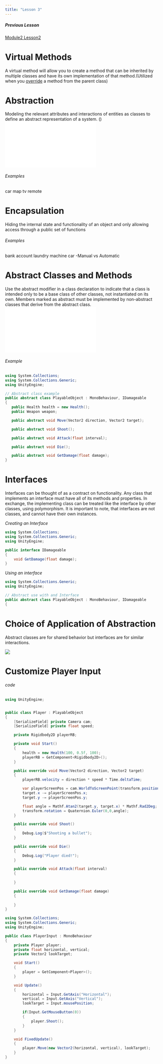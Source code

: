 ```yaml
---
title: "Lesson 3"
---
```

##### Previous Lesson
[Module2 Lesson2](Module2%20Lesson2.md)

# Virtual Methods
A virtual method will allow you to create a method that can be inherited by multiple classes and have its own implementation of that method.(Utilized when you [override](Module2%20Lesson2.md) a method from the parent class) 


# Abstraction
Modeling the relevant attributes and interactions of entities as classes to define an abstract representation of a system. ()
![AbstractionDrawing](BootCamp/image/AbstractionDrawing.md)

###### Examples
car
map
tv remote

# Encapsulation
Hiding the internal state and functionality of an object and only allowing access through a public set of functions


###### Examples
bank account 
laundry machine 
car 
	-Manual vs Automatic




# Abstract Classes and Methods
Use the abstract modifier in a class declaration to indicate that a class is intended only to be a base class of other classes, not instantiated on its own. Members marked as abstract must be implemented by non-abstract classes that derive from the abstract class.
![Abstract Classes](BootCamp/image/Abstract%20Classes.md)

###### Example
 ```C#
using System.Collections;
using System.Collections.Generic;
using UnityEngine;

// Abstract class example
public abstract class PlayableObject : MonoBehaviour, IDamageable
{
    public Health health = new Health();
    public Weapon weapon;

    public abstract void Move(Vector2 direction, Vector2 target);

    public abstract void Shoot();

    public abstract void Attack(float interval);

    public abstract void Die();

    public abstract void GetDamage(float damage);
}
```
# Interfaces 
Interfaces can be thought of as a contract on functionality. Any class that implements an interface must have all of its methods and properties. In exchange, the implementing class can be treated like the interface by other classes, using polymorphism. It is important to note, that interfaces are not classes, and cannot have their own instances.


*Creating an Interface*
```C# 
using System.Collections;
using System.Collections.Generic;
using UnityEngine;

public interface IDamageable
{
    void GetDamage(float damage);
}
```

*Using an interface*
```C#
using System.Collections.Generic;
using UnityEngine;

// Abstract use with and Interface
public abstract class PlayableObject : MonoBehaviour, IDamageable
{
```

# Choice of Application of Abstraction
Abstract classes are for shared behavior  but interfaces are for similar interactions.


![](BootCamp/image/AbstractVsInterface.png)

# Customize Player Input
###### code
```c#
using UnityEngine;


public class Player : PlayableObject
{
    [SerializeField] private Camera cam;
    [SerializeField] private float speed;

    private Rigidbody2D playerRB;

    private void Start()
    {
        health = new Health(100, 0.5f, 100);
        playerRB = GetComponent<Rigidbody2D>();
    }

    public override void Move(Vector2 direction, Vector2 target)
    {
        playerRB.velocity = direction * speed * Time.deltaTime;

        var playerScreenPos = cam.WorldToScreenPoint(transform.position);
        target.x -= playerScreenPos.x;
        target.y -= playerScreenPos.y;

        float angle = Mathf.Atan2(target.y, target.x) * Mathf.Rad2Deg;
        transform.rotation = Quaternion.Euler(0,0,angle);
    }

    public override void Shoot()
    {
        Debug.Log($"Shooting a bullet");
    }

    public override void Die()
    {
        Debug.Log("Player died!");
    }

    public override void Attack(float interval)
    {
        
    }

    public override void GetDamage(float damage)
    {
        
    }
}

```



```C#
using System.Collections;
using System.Collections.Generic;
using UnityEngine;

public class PlayerInput : MonoBehaviour
{
    private Player player;
    private float horizontal, vertical;
    private Vector2 lookTarget;

    void Start()
    {
        player = GetComponent<Player>();
    }

    void Update()
    {
        horizontal = Input.GetAxis("Horizontal");
        vertical = Input.GetAxis("Vertical");
        lookTarget = Input.mousePosition;

        if(Input.GetMouseButton(0))
        {
            player.Shoot();
        }
    }

    void FixedUpdate()
    {
        player.Move(new Vector2(horizontal, vertical), lookTarget);
    }
}

```
